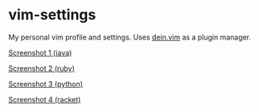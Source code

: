 # vim-settings
My personal vim profile and settings. Uses [dein.vim](https://github.com/Shougo/dein.vim) as a plugin manager.

[Screenshot 1 (java)](https://raw.githubusercontent.com/s-zeng/vim-settings/master/screenshot-java.png)

[Screenshot 2 (ruby)](https://raw.githubusercontent.com/s-zeng/vim-settings/master/screenshot-ruby.png)

[Screenshot 3 (python)](https://raw.githubusercontent.com/s-zeng/vim-settings/master/screenshot-python.png)

[Screenshot 4 (racket)](https://raw.githubusercontent.com/s-zeng/vim-settings/master/screenshot-racket.png)
